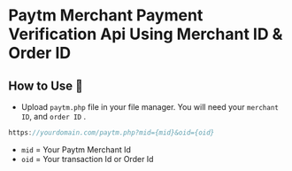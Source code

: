 # Paytm Merchant Payment Verification Api Using Merchant ID & Order ID

## How to Use 🔧
- Upload `paytm.php` file in your file manager. You will need your `merchant ID`, and `order ID` .

```js
https://yourdomain.com/paytm.php?mid={mid}&oid={oid}
```
- `mid` = Your Paytm Merchant Id
- `oid` = Your transaction Id or Order Id
